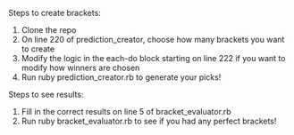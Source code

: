 Steps to create brackets:

1. Clone the repo
2. On line 220 of prediction_creator, choose how many brackets you want to create
3. Modify the logic in the each-do block starting on line 222 if you want to modify how winners are chosen
4. Run ruby prediction_creator.rb to generate your picks!

Steps to see results:
1. Fill in the correct results on line 5 of bracket_evaluator.rb
2. Run ruby bracket_evaluator.rb to see if you had any perfect brackets!